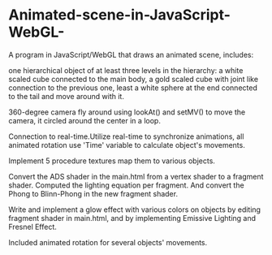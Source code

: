 # Animated-scene-in-JavaScript-WebGL-
 A program in JavaScript/WebGL that draws an animated scene, includes:
 
one hierarchical object of at least three levels in the hierarchy: a white scaled cube connected to the main body, a gold scaled cube with joint like connection to the previous one, least a white sphere at the end connected to the tail and move around with it. 

360-degree camera fly around using lookAt() and setMV() to move the camera, it circled around the center in a loop.

Connection to real-time.Utilize real-time to synchronize animations, all animated rotation use 'Time' variable to calculate object's movements.

Implement 5 procedure textures map them to various objects.

Convert the ADS shader in the main.html from a vertex shader to a fragment shader. Computed the lighting equation per fragment. And convert the Phong to Blinn-Phong in the new fragment shader.

Write and implement a glow effect with various colors on objects by editing fragment shader in main.html, and by implementing Emissive Lighting and Fresnel Effect.

Included animated rotation for several objects' movements.
